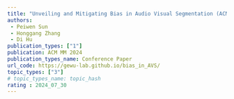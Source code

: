 ```yaml
---  
title: "Unveiling and Mitigating Bias in Audio Visual Segmentation (ACM MM Oral)"  
authors:  
 - Peiwen Sun
 - Honggang Zhang
 - Di Hu
publication_types: ["1"]  
publication: ACM MM 2024
publication_types_name: Conference Paper  
url_code: https://gewu-lab.github.io/bias_in_AVS/
topic_types: ["3"]
# topic_types_name: topic_hash
rating : 2024_07_30
---  
```

